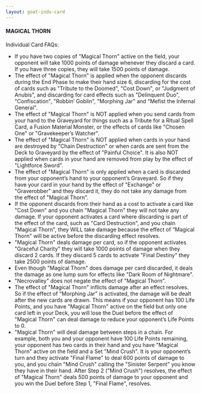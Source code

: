 ```yaml
---
layout: goat-indv-card
---
```


#### MAGICAL THORN

Individual Card FAQs:

*   If you have two copies of "Magical Thorn" active on the field, your opponent will take 1000 points of damage whenever they discard a card. If you have three copies, they will take 1500 points of damage.
*   The effect of "Magical Thorn" is applied when the opponent discards during the End Phase to make their hand size 6, discarding for the cost of cards such as "Tribute to the Doomed", "Cost Down", or "Judgment of Anubis", and discarding for card effects such as "Delinquent Duo", "Confiscation", "Robbin’ Goblin", "Morphing Jar" and "Mefist the Infernal General".
*   The effect of "Magical Thorn" is NOT applied when you send cards from your hand to the Graveyard for things such as a Tribute for a Ritual Spell Card, a Fusion Material Monster, or the effects of cards like "Chosen One" or "Gravekeeper’s Watcher".
*   The effect of "Magical Thorn" is NOT applied when cards in your hand are destroyed by "Chain Destruction" or when cards are sent from the Deck to Graveyard by the effect of "Painful Choice". It is also NOT applied when cards in your hand are removed from play by the effect of "Lightforce Sword".
*   The effect of "Magical Thorn" is only applied when a card is discarded from your opponent’s hand to your opponent’s Graveyard. So if they have your card in your hand by the effect of "Exchange" or "Graverobber" and they discard it, they do not take any damage from the effect of "Magical Thorn".
*   If the opponent discards from their hand as a cost to activate a card like "Cost Down" and you chain "Magical Thorn" they will not take any damage. If your opponent activates a card where discarding is part of the effect of the card, such as "Card Destruction", and you chain "Magical Thorn", they WILL take damage because the effect of "Magical Thorn" will be active before the discarding effect resolves.
*   "Magical Thorn" deals damage per card, so if the opponent activates "Graceful Charity" they will take 1000 points of damage when they discard 2 cards. If they discard 5 cards to activate "Final Destiny" they take 2500 points of damage.
*   Even though "Magical Thorn" does damage per card discarded, it deals the damage as one lump sum for effects like "Dark Room of Nightmare".
*   "Necrovalley" does not negate the effect of "Magical Thorn".
*   The effect of "Magical Thorn" inflicts damage after an effect resolves. So if the effect of "Morphing Jar" is activated, the damage will be dealt after the new cards are drawn. This means if your opponent has 100 Life Points, and you have "Magical Thorn" active on the field but only one card left in your Deck, you will lose the Duel before the effect of "Magical Thorn" can deal damage to reduce your opponent’s Life Points to 0.
*   "Magical Thorn" will deal damage between steps in a chain. For example, both you and your opponent have 100 Life Points remaining, your opponent has two cards in their hand and you have "Magical Thorn" active on the field and a Set "Mind Crush". It is your opponent’s turn and they activate "Final Flame" to deal 600 points of damage to you, and you chain "Mind Crush" calling the "Sinister Serpent" you know they have in their hand. After Step 2 ("Mind Crush") resolves, the effect of "Magical Thorn" deals 500 points of damage to your opponent and you win the Duel before Step 1, "Final Flame", resolves.